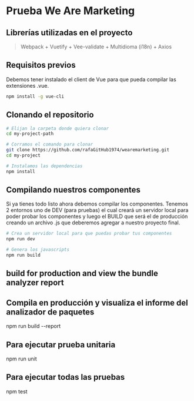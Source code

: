 # Prueba We Are Marketing

## Librerías utilizadas en el proyecto

> Webpack + Vuetify + Vee-validate + Multidioma (i18n) + Axios

## Requisitos previos

Debemos tener instalado el client de Vue para que pueda compilar las extensiones .vue.

```bash
npm install -g vue-cli
```

## Clonando el repositorio

```bash
# Elijan la carpeta donde quiera clonar
cd my-project-path

# Corramos el comando para clonar
git clone https://github.com/rafaGitHub1974/wearemarketing.git
cd my-project

# Instalamos las dependencias
npm install
```

## Compilando nuestros componentes

Si ya tienes todo listo ahora debemos compilar los componentes. Tenemos 2 entornos uno de DEV (para pruebas) el cual creará un servidor local para poder probar los componentes y luego el BUILD que será el de producción creando un archivo .js que deberemos agregar a nuestro proyecto final.

```bash
# Crea un servidor local para que puedas probar tus componentes
npm run dev

# Genera los javascripts
npm run build
```

## build for production and view the bundle analyzer report
## Compila en producción y visualiza el informe del analizador de paquetes

npm run build --report

## Para ejecutar prueba unitaria

npm run unit

## Para ejecutar todas las pruebas

npm test

```

```

